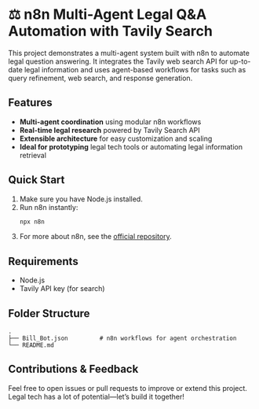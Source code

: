 # ⚖️ n8n Multi-Agent Legal Q&A Automation with Tavily Search

This project demonstrates a multi-agent system built with n8n to automate legal question answering. It integrates the Tavily web search API for up-to-date legal information and uses agent-based workflows for tasks such as query refinement, web search, and response generation.

## Features
- **Multi-agent coordination** using modular n8n workflows
- **Real-time legal research** powered by Tavily Search API
- **Extensible architecture** for easy customization and scaling
- **Ideal for prototyping** legal tech tools or automating legal information retrieval

## Quick Start
1. Make sure you have Node.js installed.
2. Run n8n instantly:
   ```bash
   npx n8n
   ```
3. For more about n8n, see the [official repository](https://github.com/n8n-io/n8n).

## Requirements
- Node.js
- Tavily API key (for search)

## Folder Structure
```
.
├── Bill_Bot.json         # n8n workflows for agent orchestration
└── README.md
```

## Contributions & Feedback
Feel free to open issues or pull requests to improve or extend this project. Legal tech has a lot of potential—let’s build it together!
